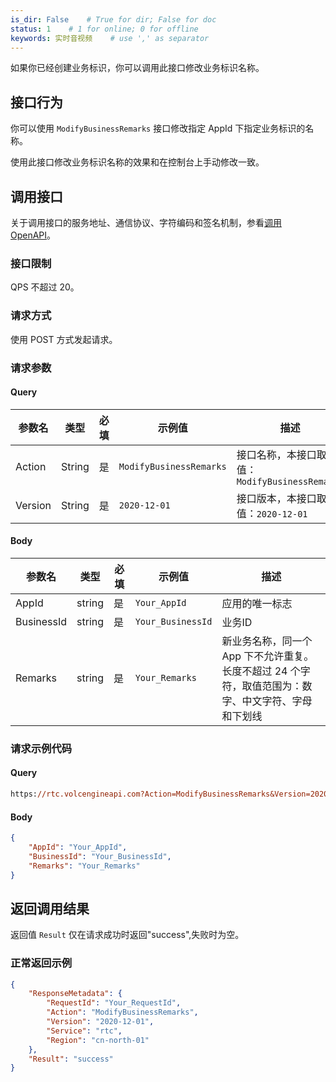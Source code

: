 ```yaml
---
is_dir: False    # True for dir; False for doc
status: 1    # 1 for online; 0 for offline
keywords: 实时音视频    # use ',' as separator
---
```


如果你已经创建业务标识，你可以调用此接口修改业务标识名称。

## 接口行为

你可以使用 `ModifyBusinessRemarks` 接口修改指定 AppId 下指定业务标识的名称。

使用此接口修改业务标识名称的效果和在控制台上手动修改一致。

## 调用接口 

关于调用接口的服务地址、通信协议、字符编码和签名机制，参看[调用 OpenAPI](69828)。

### 接口限制

QPS 不超过 20。

### 请求方式

使用 POST 方式发起请求。

### 请求参数

#### Query

| 参数名 | 类型 | 必填 | 示例值 | 描述 |
| --- | --- | --- | --- | --- |
| Action | String | 是 | `ModifyBusinessRemarks` | 接口名称，本接口取值：`ModifyBusinessRemarks` |
| Version | String | 是 | `2020-12-01` | 接口版本，本接口取值：`2020-12-01` |

#### Body

| 参数名 | 类型 | 必填 | 示例值 | 描述 |
| --- | --- | --- | --- | --- |
| AppId | string | 是 | `Your_AppId` | 应用的唯一标志 |
| BusinessId | string | 是 | `Your_BusinessId` | 业务ID |
| Remarks | string | 是 | `Your_Remarks` | 新业务名称，同一个 App 下不允许重复。长度不超过 24 个字符，取值范围为：数字、中文字符、字母和下划线 |

### 请求示例代码

#### Query

```postscript
https://rtc.volcengineapi.com?Action=ModifyBusinessRemarks&Version=2020-12-01
```

#### Body

```json
{
    "AppId": "Your_AppId",
    "BusinessId": "Your_BusinessId",   
    "Remarks": "Your_Remarks"
}
```

## 返回调用结果
返回值 `Result` 仅在请求成功时返回"success",失败时为空。

### 正常返回示例

```json
{
    "ResponseMetadata": {
        "RequestId": "Your_RequestId",
        "Action": "ModifyBusinessRemarks",
        "Version": "2020-12-01",
        "Service": "rtc",
        "Region": "cn-north-01"
    },
    "Result": "success"
}
```
